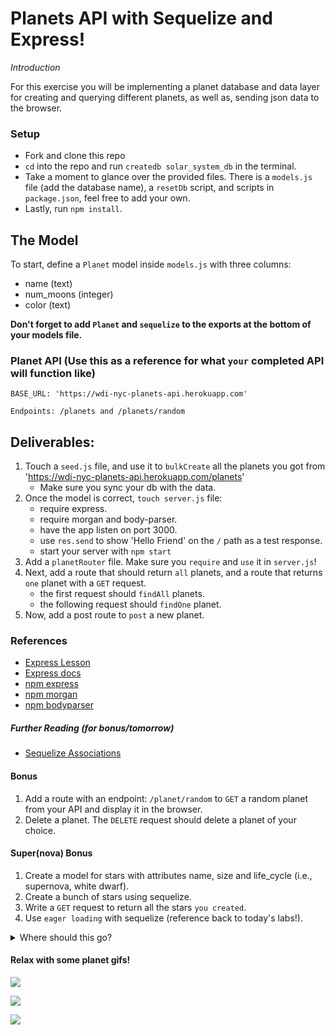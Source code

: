 # Planets API with Sequelize and Express!

_Introduction_

For this exercise you will be implementing a planet database and data layer for creating and querying different planets, as well as, sending json data to the browser.

### Setup
- Fork and clone this repo
- `cd` into the repo and run `createdb solar_system_db` in the terminal.
- Take a moment to glance over the provided files.  There is a `models.js` file (add the database name), a `resetDb` script, and scripts in `package.json`, feel free to add your own.
- Lastly, run `npm install`.

## The Model
To start, define a `Planet` model inside `models.js` with three columns:
- name (text)
- num_moons (integer)
- color (text)

**Don't forget to add `Planet` and `sequelize` to the exports at the bottom of your models file.**

### Planet API (Use this as a reference for what `your` completed API will function like)
```
BASE_URL: 'https://wdi-nyc-planets-api.herokuapp.com'

Endpoints: /planets and /planets/random

```
## Deliverables:
1. Touch a `seed.js` file, and use it to `bulkCreate` all the planets you got from 'https://wdi-nyc-planets-api.herokuapp.com/planets'
    - Make sure you sync your db with the data.
1. Once the model is correct, `touch server.js` file:
    - require express.
    - require morgan and body-parser.
    - have the app listen on port 3000.
    - use `res.send` to show 'Hello Friend' on the `/` path as a test response.
    - start your server with `npm start`
1. Add a `planetRouter` file. Make sure you `require` and `use` it in `server.js`!
1. Next, add a route that should return `all` planets, and a route that returns `one` planet with a `GET` request.
    - the first request should `findAll` planets.
    - the following request should `findOne` planet.
1. Now, add a post route to `post` a new planet.

### References
- [Express Lesson](https://git.generalassemb.ly/sei-nyc-jeopardy/js-express-intro-lesson)
- [Express docs](https://expressjs.com/)
- [npm express](https://www.npmjs.com/package/express)
- [npm morgan](https://www.npmjs.com/package/morgan)
- [npm bodyparser](https://www.npmjs.com/package/body-parser)

##### Further Reading (for bonus/tomorrow)
- [Sequelize Associations](http://docs.sequelizejs.com/manual/tutorial/associations.html)


#### Bonus

1. Add a route with an endpoint: `/planet/random` to `GET` a random planet from your API and display it in the browser.
1. Delete a planet. The `DELETE` request should delete a planet of your choice.


#### Super(nova) Bonus

1. Create a model for stars with attributes name, size and life_cycle (i.e., supernova, white dwarf).
2. Create a bunch of stars using sequelize.
3. Write a `GET` request to return all the stars `you created`.
4. Use `eager loading` with sequelize (reference back to today's labs!).

<details>
    <summary>Where should this go?</summary>
    We recommend using a /planets/stars/:planet_id route. Or something of the sort ;).
</details>


#### Relax with some planet gifs!
![](https://media.giphy.com/media/l4FGJQvXJdKsBboha/giphy.gif)

![](https://media.giphy.com/media/l0He3o8pL9AebplFm/giphy.gif)

![](https://media.giphy.com/media/3o7buctjKD8g5r4544/giphy.gif)
